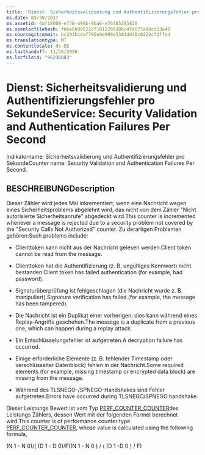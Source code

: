 ```yaml
---
title: 'Dienst: Sicherheitsvalidierung und Authentifizierungsfehler pro Sekunde'
ms.date: 03/30/2017
ms.assetid: 4af18009-e778-490b-9ba6-e76485285830
ms.openlocfilehash: f66e6b90622cf181229938bc4fd877a98cd23a48
ms.sourcegitcommit: bc293b14af795e0e999e3304dd40c0222cf2ffe4
ms.translationtype: MT
ms.contentlocale: de-DE
ms.lasthandoff: 11/26/2020
ms.locfileid: "96236883"
---
```

# <a name="service-security-validation-and-authentication-failures-per-second"></a><span data-ttu-id="95212-102">Dienst: Sicherheitsvalidierung und Authentifizierungsfehler pro Sekunde</span><span class="sxs-lookup"><span data-stu-id="95212-102">Service: Security Validation and Authentication Failures Per Second</span></span>

<span data-ttu-id="95212-103">Indikatorname: Sicherheitsvalidierung und Authentifizierungsfehler pro Sekunde</span><span class="sxs-lookup"><span data-stu-id="95212-103">Counter name: Security Validation and Authentication Failures Per Second.</span></span>  
  
## <a name="description"></a><span data-ttu-id="95212-104">BESCHREIBUNG</span><span class="sxs-lookup"><span data-stu-id="95212-104">Description</span></span>  

 <span data-ttu-id="95212-105">Dieser Zähler wird jedes Mal inkrementiert, wenn eine Nachricht wegen eines Sicherheitsproblems abgelehnt wird, das nicht von dem Zähler "Nicht autorisierte Sicherheitsanrufe" abgedeckt wird.</span><span class="sxs-lookup"><span data-stu-id="95212-105">This counter is incremented whenever a message is rejected due to a security problem not covered by the "Security Calls Not Authorized" counter.</span></span> <span data-ttu-id="95212-106">Zu derartigen Problemen gehören:</span><span class="sxs-lookup"><span data-stu-id="95212-106">Such problems include:</span></span>  
  
- <span data-ttu-id="95212-107">Clienttoken kann nicht aus der Nachricht gelesen werden.</span><span class="sxs-lookup"><span data-stu-id="95212-107">Client token cannot be read from the message.</span></span>  
  
- <span data-ttu-id="95212-108">Clienttoken hat die Authentifizierung (z. B. ungültiges Kennwort) nicht bestanden.</span><span class="sxs-lookup"><span data-stu-id="95212-108">Client token has failed authentication (for example, bad password).</span></span>  
  
- <span data-ttu-id="95212-109">Signaturüberprüfung ist fehlgeschlagen (die Nachricht wurde z. B. manipuliert).</span><span class="sxs-lookup"><span data-stu-id="95212-109">Signature verification has failed (for example, the message has been tampered).</span></span>  
  
- <span data-ttu-id="95212-110">Die Nachricht ist ein Duplikat einer vorherigen; dies kann während eines Replay-Angriffs geschehen.</span><span class="sxs-lookup"><span data-stu-id="95212-110">The message is a duplicate from a previous one, which can happen during a replay attack.</span></span>  
  
- <span data-ttu-id="95212-111">Ein Entschlüsselungsfehler ist aufgetreten.</span><span class="sxs-lookup"><span data-stu-id="95212-111">A decryption failure has occurred.</span></span>  
  
- <span data-ttu-id="95212-112">Einige erforderliche Elemente (z. B. fehlender Timestamp oder verschlüsselter Datenblock) fehlen in der Nachricht.</span><span class="sxs-lookup"><span data-stu-id="95212-112">Some required elements (for example, missing timestamp or encrypted data block) are missing from the message.</span></span>  
  
- <span data-ttu-id="95212-113">Während des TLSNEGO-/SPNEGO-Handshakes sind Fehler aufgetreten.</span><span class="sxs-lookup"><span data-stu-id="95212-113">Errors have occurred during TLSNEGO/SPNEGO handshake.</span></span>  
  
 <span data-ttu-id="95212-114">Dieser Leistungs Bewert ist vom Typ [PERF_COUNTER_COUNTER](/previous-versions/windows/it-pro/windows-server-2003/cc740048(v=ws.10))des Leistungs Zählers, dessen Wert mit der folgenden Formel berechnet wird.</span><span class="sxs-lookup"><span data-stu-id="95212-114">This counter is of performance counter type [PERF_COUNTER_COUNTER](/previous-versions/windows/it-pro/windows-server-2003/cc740048(v=ws.10)), whose value is calculated using the following formula,</span></span>  
  
 <span data-ttu-id="95212-115">(N 1 - N 0)/( (D 1 - D 0)/F)</span><span class="sxs-lookup"><span data-stu-id="95212-115">(N 1 - N 0 ) / ( (D 1 -D 0 ) / F)</span></span>
